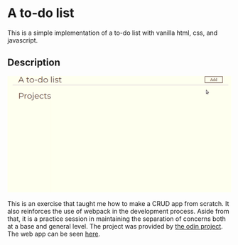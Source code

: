 # A to-do list
This is a simple implementation of a to-do list with vanilla html, css, and javascript.
## Description
![A gif of todo functionality](todo.gif)

This is an exercise that taught me how to make a CRUD app from scratch. It also reinforces the use of webpack in the development process. Aside from that, it is a practice session in maintaining the separation of concerns both at a base and general level. The  project was provided by [the odin project](https://www.theodinproject.com/paths/full-stack-javascript/courses/javascript/lessons/todo-list). The web app can be seen [here](https://libmartinito.github.io/todo).
